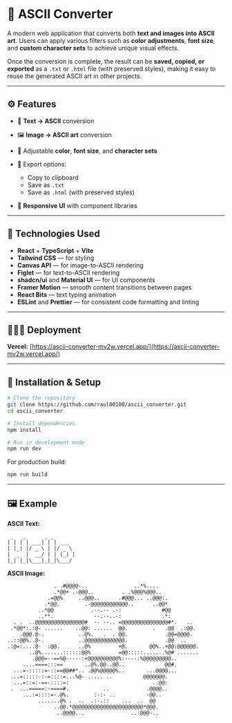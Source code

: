 # 🎨 ASCII Converter

A modern web application that converts both **text and images into ASCII art**.
Users can apply various filters such as **color adjustments**, **font size**, and **custom character sets** to achieve unique visual effects.

Once the conversion is complete, the result can be **saved, copied, or exported** as a `.txt` or `.html` file (with preserved styles), making it easy to reuse the generated ASCII art in other projects.

---

## ⚙️ Features

- 📝 **Text → ASCII** conversion
- 🖼️ **Image → ASCII art** conversion
- 🎨 Adjustable **color**, **font size**, and **character sets**
- 💾 Export options:
  - Copy to clipboard
  - Save as `.txt`
  - Save as `.html` (with preserved styles)

- 📱 **Responsive UI** with component libraries

---

## 🧠 Technologies Used

- **React** + **TypeScript** + **Vite**
- **Tailwind CSS** — for styling
- **Canvas API** — for image-to-ASCII rendering
- **Figlet** — for text-to-ASCII rendering
- **shadcn/ui** and **Material UI** — for UI components
- **Framer Motion** — smooth content transitions between pages
- **React Bits** — text typing animation
- **ESLint** and **Prettier** — for consistent code formatting and linting

---

## 🧑🏻‍💻 Deployment

**Vercel:** [https://ascii-converter-mv2w.vercel.app/](https://ascii-converter-mv2w.vercel.app/)

---

## 🚀 Installation & Setup

```bash
# Clone the repository
git clone https://github.com/raul00100/ascii_converter.git
cd ascii_converter

# Install dependencies
npm install

# Run in development mode
npm run dev
```

For production build:

```bash
npm run build
```

---

## 🖼️ Example

**ASCII Text:**

```
 _   _      _ _
| | | | ___| | | ___
| |_| |/ _ \ | |/ _ \
|  _  |  __/ | | (_) |
|_| |_|\___|_|_|\___/
```

**ASCII Image:**

```
               . .#@@@@-..               ..*%....
               .*@@+ .-@@@..         . .%@@@%@@@..
             .=@@%     ..@@@..      .#@@@... ..@@@:.
            .*@@.        .-@@@@@@@@@@@@..      ..@@*
          ..*@@            .--.-- .-:             #@@
          ..**.             --.--..-:             .*:
  . .  ..@@@@@@@@@@@@@@@@#  -- --.. =@@@@@@@@@@@@@@@#*.   ..
 .*@@*:.:@- ......    ..@@: ......  @@.        .   .@@  .:@@.
    .@@@.@-.           ..@%.   .  . @@.            .@@=@@@@.
..::@@%..@-.           ..@@@@@@@@@@@@@.            .@@  ..
.:@=:....@-  :@@.      ..@%         +@.       @@%..+@@:@@@@@@.
       ..@%.......::::::@@%         =@@:::::.......%@# .......
        .@@@=--==%@-----:+@@@@@@@@@@%:----:%@@@@@@@@@..
     ....====:::==       ..@%.@@..@@..             @@#.
  ...=-:::::=-::==@@##*.. .@@%@@@@@%..       ...@@@@...
 ...=:::::-:-=::::=...%@- ..... ..          @@@@@@@.
  ...=::=:-==-::::=:                           ..@@:
 .  ...=====:-====#.           ..            .@@@@..
     ...:=::::=-.@%.        :-:- ..          -@@..
          .......@% .  ..  .:-.::    ...  ..  @@
               ..@@.*@@@@@@@@@@@@@@@@@@@@@@@*@@@.
                ..@@@@...               ..:@@@-..
```
